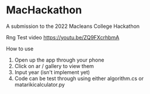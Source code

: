 # MacHackathon
A submission to the 2022 Macleans College Hackathon

Rng Test video
https://youtu.be/ZQ9FXcrhbmA 

How to use
1. Open up the app through your phone 
2. Click on ar / gallery to view them 
3. Input year (isn't implement yet)
4. Code can be test through using either algorithm.cs or matarikicalculator.py
